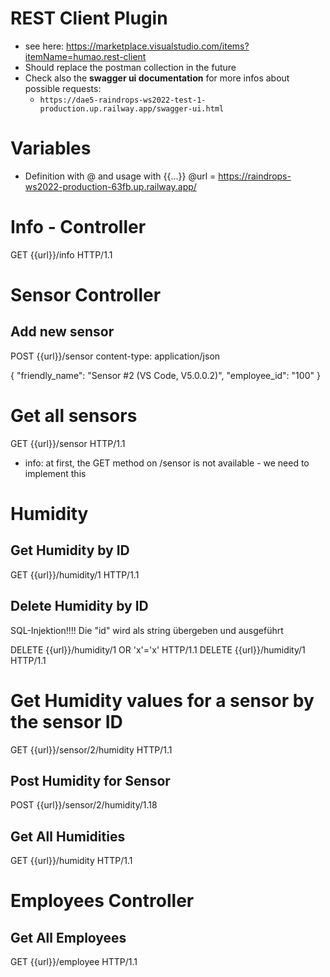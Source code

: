# REST Client Plugin
* see here: https://marketplace.visualstudio.com/items?itemName=humao.rest-client 
* Should replace the postman collection in the future
* Check also the **swagger ui documentation** for more infos about possible requests: 
    * ``https://dae5-raindrops-ws2022-test-1-production.up.railway.app/swagger-ui.html`` 

# Variables 
* Definition with @ and usage with {{...}}
@url = https://raindrops-ws2022-production-63fb.up.railway.app/

# Info - Controller
GET {{url}}/info HTTP/1.1

# Sensor Controller
## Add new sensor
POST {{url}}/sensor 
content-type: application/json

{
    "friendly_name": "Sensor #2 (VS Code, V5.0.0.2)",
    "employee_id": "100"
}

# Get all sensors
GET {{url}}/sensor HTTP/1.1 
* info: at first, the GET method on /sensor is not available - we need to implement this

# Humidity 
## Get Humidity by ID
GET {{url}}/humidity/1 HTTP/1.1

## Delete Humidity by ID
SQL-Injektion!!!! Die "id" wird als string übergeben und ausgeführt

DELETE {{url}}/humidity/1 OR 'x'='x' HTTP/1.1
DELETE {{url}}/humidity/1 HTTP/1.1

# Get Humidity values for a sensor by the sensor ID
GET {{url}}/sensor/2/humidity HTTP/1.1 

## Post Humidity for Sensor
POST {{url}}/sensor/2/humidity/1.18

## Get All Humidities
GET {{url}}/humidity HTTP/1.1

# Employees Controller
## Get All Employees
GET {{url}}/employee HTTP/1.1

